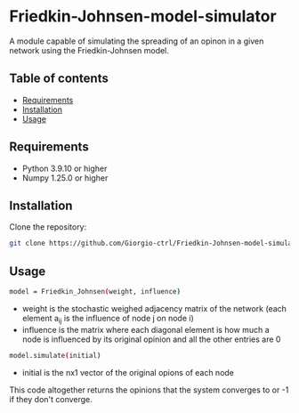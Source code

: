 # Friedkin-Johnsen-model-simulator


A module capable of simulating the spreading of an opinon in a given network using the Friedkin-Johnsen model.

## Table of contents

* [Requirements](#Requirements)
* [Installation](#Installation)
* [Usage](#Usage)


## Requirements

* Python 3.9.10 or higher
* Numpy 1.25.0 or higher

## Installation
Clone the repository:

```sh
git clone https://github.com/Giorgio-ctrl/Friedkin-Johnsen-model-simulator.git
```

## Usage

```sh
model = Friedkin_Johnsen(weight, influence)
```

* weight is the stochastic weighed adjacency matrix of the network (each element a<sub>ij</sub> is the influence of node j on node i)
* influence is the matrix where each diagonal element is how much a node is influenced by its original opinion and all the other entries are 0

```sh
model.simulate(initial)
```
* initial is the nx1 vector of the original opions of each node

This code altogether returns the opinions that the system converges to or -1 if they don't converge.
